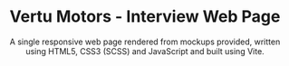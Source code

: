 <div align="center">

<h1>Vertu Motors - Interview Web Page</h1>

A single responsive web page rendered from mockups provided, written using HTML5, CSS3 (SCSS) and JavaScript and built using Vite. 

</div>